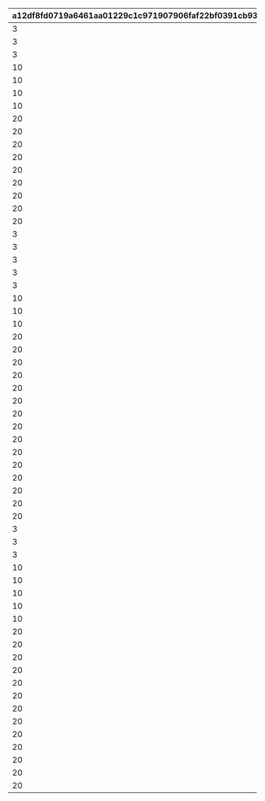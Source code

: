 |a12df8fd0719a6461aa01229c1c971907906faf22bf0391cb93368601fd5b025|226001bc462dbc8b126235c56c6af25a59de2c4502743f8278ef4399eb0e3a0a|ebf7238feac348a821471a6c23d1ef0b2a9874e1e8c56f5b5647b0d83db08da8|ccffab0c87689e821d46597e17b20bd444c8affdf4e585817392b9cadcd76295|1f0da9ead4845c4dce5376630e0933c0ab3397a0d929a4f110e2f99e2f7978a0|
| --- | --- | --- | --- | --- |
|3|10201|1|2|1|
|3|10202|2|2|2|
|3|10203|3|2|3|
|10|10301|4|2|4|
|10|10302|5|2|5|
|10|10303|6|2|6|
|10|10304|7|2|7|
|20|10401|8|2|8|
|20|10402|9|2|9|
|20|10403|10|2|10|
|20|10404|11|2|11|
|20|10405|12|2|12|
|20|10406|13|2|13|
|20|10407|14|2|14|
|20|10408|15|2|15|
|20|10409|16|2|16|
|3|10701|17|1|1|
|3|10601|18|1|2|
|3|10602|19|1|3|
|3|10603|20|1|4|
|3|10604|21|1|5|
|10|11301|22|1|6|
|10|11302|23|1|7|
|10|11303|24|1|8|
|20|11401|25|1|9|
|20|11402|26|1|10|
|20|11403|27|1|11|
|20|11601|28|1|12|
|20|11602|29|1|13|
|20|11603|30|1|14|
|20|11604|31|1|15|
|20|11605|32|1|16|
|20|11606|33|1|17|
|20|11101|34|1|18|
|20|11102|35|1|19|
|20|11103|36|1|20|
|20|11701|37|1|21|
|20|11702|38|1|22|
|20|11703|39|1|23|
|3|10501|40|3|1|
|3|10502|41|3|2|
|3|10503|42|3|3|
|10|11201|43|3|4|
|10|10801|44|3|5|
|10|10802|45|3|6|
|10|10803|46|3|7|
|10|10804|47|3|8|
|20|10901|48|3|9|
|20|10902|49|3|10|
|20|10903|50|3|11|
|20|10904|51|3|12|
|20|11001|52|3|13|
|20|11002|53|3|14|
|20|11003|54|3|15|
|20|11501|55|3|16|
|20|11502|56|3|17|
|20|11503|57|3|18|
|20|11504|58|3|19|
|20|11505|59|3|20|
|20|11506|60|3|21|